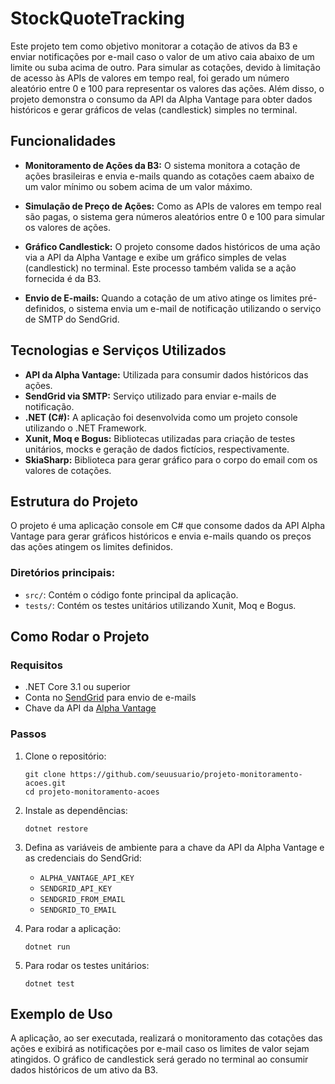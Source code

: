# StockQuoteTracking
Este projeto tem como objetivo monitorar a cotação de ativos da B3 e enviar notificações por e-mail caso o valor de um ativo caia abaixo de um limite ou suba acima de outro. Para simular as cotações, devido à limitação de acesso às APIs de valores em tempo real, foi gerado um número aleatório entre 0 e 100 para representar os valores das ações. Além disso, o projeto demonstra o consumo da API da Alpha Vantage para obter dados históricos e gerar gráficos de velas (candlestick) simples no terminal.

Funcionalidades
---------------

-   **Monitoramento de Ações da B3:** O sistema monitora a cotação de ações brasileiras e envia e-mails quando as cotações caem abaixo de um valor mínimo ou sobem acima de um valor máximo.

-   **Simulação de Preço de Ações:** Como as APIs de valores em tempo real são pagas, o sistema gera números aleatórios entre 0 e 100 para simular os valores de ações.

-   **Gráfico Candlestick:** O projeto consome dados históricos de uma ação via a API da Alpha Vantage e exibe um gráfico simples de velas (candlestick) no terminal. Este processo também valida se a ação fornecida é da B3.

-   **Envio de E-mails:** Quando a cotação de um ativo atinge os limites pré-definidos, o sistema envia um e-mail de notificação utilizando o serviço de SMTP do SendGrid.

Tecnologias e Serviços Utilizados
---------------------------------

-   **API da Alpha Vantage:** Utilizada para consumir dados históricos das ações.
-   **SendGrid via SMTP:** Serviço utilizado para enviar e-mails de notificação.
-   **.NET (C#):** A aplicação foi desenvolvida como um projeto console utilizando o .NET Framework.
-   **Xunit, Moq e Bogus:** Bibliotecas utilizadas para criação de testes unitários, mocks e geração de dados fictícios, respectivamente.
-   **SkiaSharp:** Biblioteca para gerar gráfico para o corpo do email com os valores de cotações.

Estrutura do Projeto
--------------------

O projeto é uma aplicação console em C# que consome dados da API Alpha Vantage para gerar gráficos históricos e envia e-mails quando os preços das ações atingem os limites definidos.

### Diretórios principais:

-   `src/`: Contém o código fonte principal da aplicação.
-   `tests/`: Contém os testes unitários utilizando Xunit, Moq e Bogus.

Como Rodar o Projeto
--------------------

### Requisitos

-   .NET Core 3.1 ou superior
-   Conta no [SendGrid](https://sendgrid.com/) para envio de e-mails
-   Chave da API da [Alpha Vantage](https://www.alphavantage.co/)

### Passos

1.  Clone o repositório:

    ```
    git clone https://github.com/seuusuario/projeto-monitoramento-acoes.git
    cd projeto-monitoramento-acoes

    ```

2.  Instale as dependências:

    ```
    dotnet restore

    ```

3.  Defina as variáveis de ambiente para a chave da API da Alpha Vantage e as credenciais do SendGrid:

    -   `ALPHA_VANTAGE_API_KEY`
    -   `SENDGRID_API_KEY`
    -   `SENDGRID_FROM_EMAIL`
    -   `SENDGRID_TO_EMAIL`
4.  Para rodar a aplicação:

    ```
    dotnet run

    ```

5.  Para rodar os testes unitários:

    ```
    dotnet test

    ```

Exemplo de Uso
--------------

A aplicação, ao ser executada, realizará o monitoramento das cotações das ações e exibirá as notificações por e-mail caso os limites de valor sejam atingidos. O gráfico de candlestick será gerado no terminal ao consumir dados históricos de um ativo da B3.
